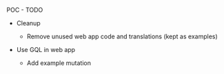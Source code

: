 POC - TODO

- Cleanup

  - Remove unused web app code and translations (kept as examples)

- Use GQL in web app

  - Add example mutation
